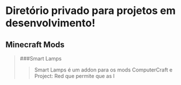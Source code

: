 Diretório privado para projetos em desenvolvimento!
===================================================


Minecraft Mods
--------------
>###Smart Lamps
>> Smart Lamps é um addon para os mods ComputerCraft e Project: Red que permite que as l
